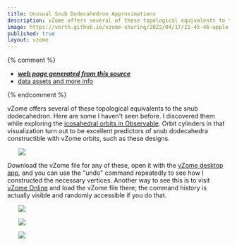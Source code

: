 ```yaml
---
title: Unusual Snub Dodecahedron Approximations
description: vZome offers several of these topological equivalents to the snub dodecahedron.  Here are some unusual ones.
image: https://vorth.github.io/vzome-sharing/2022/04/17/21-45-46-apple-orange-purple-snub-dodec/apple-orange-purple-snub-dodec.png
published: true
layout: vzome
---
```


{% comment %}
 - [***web page generated from this source***](https://vorth.github.io/vzome-sharing/2022/04/17/apple-orange-purple-snub-dodec-21-45-46.html)
 - [data assets and more info](https://github.com/vorth/vzome-sharing/tree/main/2022/04/17/21-45-46-apple-orange-purple-snub-dodec/)
 
{% endcomment %}

vZome offers several of these topological equivalents to the snub dodecahedron.
Here are some I haven't seen before.
I discovered them while exploring the
[icosahedral orbits in Observable](https://observablehq.com/@vorth/orbits-of-icosahedral-symmetry).
Orbit cylinders in that visualization turn out to be excellent predictors of
snub dodecahedra constructible with vZome orbits, such as these designs.

<vzome-viewer style="width: 90%; height: 60vh; margin: 5%"
       src="https://vorth.github.io/vzome-sharing/2022/04/17/21-45-46-apple-orange-purple-snub-dodec/apple-orange-purple-snub-dodec.vZome" >
  <img src="https://vorth.github.io/vzome-sharing/2022/04/17/21-45-46-apple-orange-purple-snub-dodec/apple-orange-purple-snub-dodec.png" />
</vzome-viewer>

Download the vZome file for any of these, open it with the [vZome desktop app](https://www.vzome.com),
and you can use the "undo" command repeatedly to see how I constructed the necessary vertices.
Another way to see this is to visit [vZome Online](https://vzome.com/app) and load the vZome file there;
the command history is actually visible and randomly accessible if you do that.

<vzome-viewer style="width: 90%; height: 60vh; margin: 5%"
      src="https://vorth.github.io/vzome-sharing/2022/04/17/22-14-19-apple-green-purple-snub-dodec/apple-green-purple-snub-dodec.vZome" >
 <img src="https://vorth.github.io/vzome-sharing/2022/04/17/22-14-19-apple-green-purple-snub-dodec/apple-green-purple-snub-dodec.png" />
</vzome-viewer>

<vzome-viewer style="width: 90%; height: 60vh; margin: 5%"
      src="https://vorth.github.io/vzome-sharing/2022/04/17/22-34-56-sand-red-green-snub-dodec/sand-red-green-snub-dodec.vZome" >
 <img src="https://vorth.github.io/vzome-sharing/2022/04/17/22-34-56-sand-red-green-snub-dodec/sand-red-green-snub-dodec.png" />
</vzome-viewer>

<vzome-viewer style="width: 90%; height: 60vh; margin: 5%"
      src="https://vorth.github.io/vzome-sharing/2022/04/30/13-01-31-purple-sand-snub-icosa/purple-sand-snub-icosa.vZome" >
 <img src="https://vorth.github.io/vzome-sharing/2022/04/30/13-01-31-purple-sand-snub-icosa/purple-sand-snub-icosa.png" />
</vzome-viewer>

